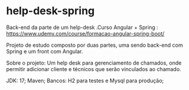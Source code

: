 # help-desk-spring
Back-end da parte de um help-desk .Curso Angular + Spring : https://www.udemy.com/course/formacao-angular-spring-boot/

Projeto de estudo composto por duas partes, uma sendo back-end com Spring e um front com Angular.

Sobre o projeto: Um help desk para gerenciamento de chamados, onde permitir adicionar cliente e técnicos que serão vinculados ao chamado.

JDK: 17;
Maven;
Bancos: H2 para testes e Mysql para produção;
